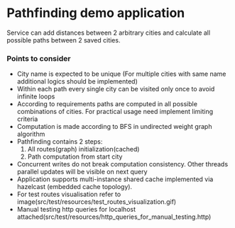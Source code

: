 # Pathfinding demo application

Service can add distances between 2 arbitrary cities and calculate all possible paths between 2 saved cities.

### Points to consider

* City name is expected to be unique (For multiple cities with same name additional logics should be implemented)
* Within each path every single city can be visited only once to avoid infinite loops
* According to requirements paths are computed in all possible combinations of cities. For practical usage need
  implement limiting criteria
* Computation is made according to BFS in undirected weight graph algorithm
* Pathfinding contains 2 steps:
  1. All routes(graph) initialization(cached)
  2. Path computation from start city
* Concurrent writes do not break computation consistency. Other threads parallel updates will be visible on next query
* Application supports multi-instance shared cache implemented via hazelcast (embedded cache topology).
* For test routes visualisation refer to image(src/test/resources/test_routes_visualization.gif)
* Manual testing http queries for localhost attached(src/test/resources/http_queries_for_manual_testing.http)

